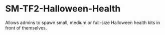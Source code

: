 # SM-TF2-Halloween-Health
Allows admins to spawn small, medium or full-size Halloween health kits in front of themselves.
